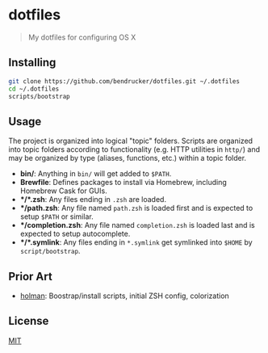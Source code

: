 # dotfiles

> My dotfiles for configuring OS X

## Installing

```sh
git clone https://github.com/bendrucker/dotfiles.git ~/.dotfiles
cd ~/.dotfiles
scripts/bootstrap
```

## Usage

The project is organized into logical "topic" folders. Scripts are organized into topic folders according to functionality (e.g. HTTP utilities in `http/`) and may be organized by type (aliases, functions, etc.) within a topic folder.

- **bin/**: Anything in `bin/` will get added to `$PATH`.
- **Brewfile**: Defines packages to install via Homebrew, including Homebrew Cask for GUIs.
- **\*/\*.zsh**: Any files ending in `.zsh` are loaded.
- **\*/path.zsh**: Any file named `path.zsh` is loaded first and is
  expected to setup `$PATH` or similar.
- **\*/completion.zsh**: Any file named `completion.zsh` is loaded
  last and is expected to setup autocomplete.
- **\*/\*.symlink**: Any files ending in `*.symlink` get symlinked into `$HOME` by `script/bootstrap`.

## Prior Art

* [holman](https://github.com/holman/dotfiles): Boostrap/install scripts, initial ZSH config, colorization

## License

[MIT](license)
